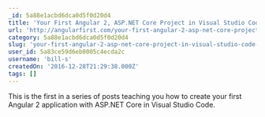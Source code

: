 ```yaml
---
_id: 5a88e1acbd6dca0d5f0d20d4
title: 'Your First Angular 2, ASP.NET Core Project in Visual Studio Code – Part 1/ 6'
url: 'http://angularfirst.com/your-first-angular-2-asp-net-core-project-in-visual-studio-code-part-1/'
category: 5a88e1acbd6dca0d5f0d20d4
slug: 'your-first-angular-2-asp-net-core-project-in-visual-studio-code-part-1-6'
user_id: 5a83ce59d6eb0005c4ecda2c
username: 'bill-s'
createdOn: '2016-12-28T21:29:38.000Z'
tags: []
---
```


This is the first in a series of posts teaching you how to create your first Angular 2 application with ASP.NET Core in Visual Studio Code. 
